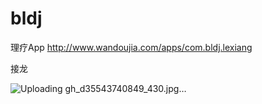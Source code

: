 # bldj
理疗App
http://www.wandoujia.com/apps/com.bldj.lexiang

接龙

![Uploading gh_d35543740849_430.jpg…]()
